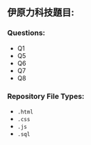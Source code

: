 ## 伊原力科技題目:

### Questions:

- Q1
- Q5
- Q6
- Q7
- Q8

### Repository File Types:

- `.html`
- `.css`
- `.js`
- `.sql`
